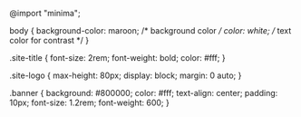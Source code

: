 ---
---

@import "minima";

body {
  background-color: maroon;   /* background color */
  color: white;               /* text color for contrast */
}

.site-title {
  font-size: 2rem;
  font-weight: bold;
  color: #fff;
}

.site-logo {
  max-height: 80px;
  display: block;
  margin: 0 auto;
}

.banner {
  background: #800000;
  color: #fff;
  text-align: center;
  padding: 10px;
  font-size: 1.2rem;
  font-weight: 600;
}
